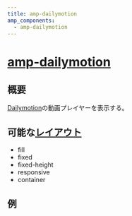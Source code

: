 ```yaml
---
title: amp-dailymotion
amp_components:
  - amp-dailymotion
---
```


# [amp-dailymotion](https://www.ampproject.org/docs/reference/extended/amp-dailymotion.html)

## 概要

[Dailymotion](http://www.dailymotion.com/)の動画プレイヤーを表示する。

## 可能な[レイアウト](../layouts.html)

- fill
- fixed
- fixed-height
- responsive
- container

## 例

